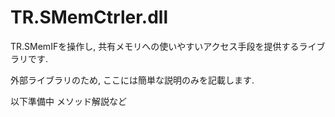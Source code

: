 # TR.SMemCtrler.dll
TR.SMemIFを操作し, 共有メモリへの使いやすいアクセス手段を提供するライブラリです.

外部ライブラリのため, ここには簡単な説明のみを記載します.

以下準備中  メソッド解説など
